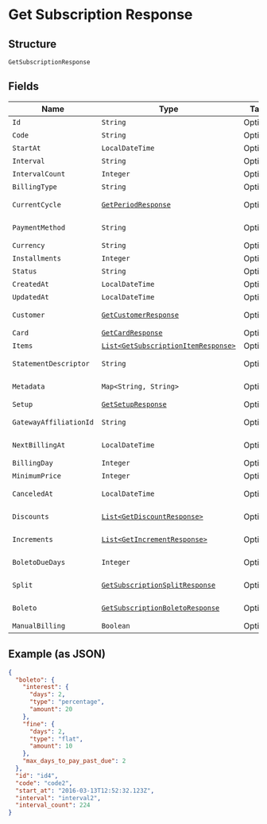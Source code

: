 
# Get Subscription Response

## Structure

`GetSubscriptionResponse`

## Fields

| Name | Type | Tags | Description | Getter | Setter |
|  --- | --- | --- | --- | --- | --- |
| `Id` | `String` | Optional | - | String getId() | setId(String id) |
| `Code` | `String` | Optional | - | String getCode() | setCode(String code) |
| `StartAt` | `LocalDateTime` | Optional | - | LocalDateTime getStartAt() | setStartAt(LocalDateTime startAt) |
| `Interval` | `String` | Optional | - | String getInterval() | setInterval(String interval) |
| `IntervalCount` | `Integer` | Optional | - | Integer getIntervalCount() | setIntervalCount(Integer intervalCount) |
| `BillingType` | `String` | Optional | - | String getBillingType() | setBillingType(String billingType) |
| `CurrentCycle` | [`GetPeriodResponse`](../../doc/models/get-period-response.md) | Optional | - | GetPeriodResponse getCurrentCycle() | setCurrentCycle(GetPeriodResponse currentCycle) |
| `PaymentMethod` | `String` | Optional | - | String getPaymentMethod() | setPaymentMethod(String paymentMethod) |
| `Currency` | `String` | Optional | - | String getCurrency() | setCurrency(String currency) |
| `Installments` | `Integer` | Optional | - | Integer getInstallments() | setInstallments(Integer installments) |
| `Status` | `String` | Optional | - | String getStatus() | setStatus(String status) |
| `CreatedAt` | `LocalDateTime` | Optional | - | LocalDateTime getCreatedAt() | setCreatedAt(LocalDateTime createdAt) |
| `UpdatedAt` | `LocalDateTime` | Optional | - | LocalDateTime getUpdatedAt() | setUpdatedAt(LocalDateTime updatedAt) |
| `Customer` | [`GetCustomerResponse`](../../doc/models/get-customer-response.md) | Optional | - | GetCustomerResponse getCustomer() | setCustomer(GetCustomerResponse customer) |
| `Card` | [`GetCardResponse`](../../doc/models/get-card-response.md) | Optional | - | GetCardResponse getCard() | setCard(GetCardResponse card) |
| `Items` | [`List<GetSubscriptionItemResponse>`](../../doc/models/get-subscription-item-response.md) | Optional | - | List<GetSubscriptionItemResponse> getItems() | setItems(List<GetSubscriptionItemResponse> items) |
| `StatementDescriptor` | `String` | Optional | - | String getStatementDescriptor() | setStatementDescriptor(String statementDescriptor) |
| `Metadata` | `Map<String, String>` | Optional | - | Map<String, String> getMetadata() | setMetadata(Map<String, String> metadata) |
| `Setup` | [`GetSetupResponse`](../../doc/models/get-setup-response.md) | Optional | - | GetSetupResponse getSetup() | setSetup(GetSetupResponse setup) |
| `GatewayAffiliationId` | `String` | Optional | Affiliation Code | String getGatewayAffiliationId() | setGatewayAffiliationId(String gatewayAffiliationId) |
| `NextBillingAt` | `LocalDateTime` | Optional | - | LocalDateTime getNextBillingAt() | setNextBillingAt(LocalDateTime nextBillingAt) |
| `BillingDay` | `Integer` | Optional | - | Integer getBillingDay() | setBillingDay(Integer billingDay) |
| `MinimumPrice` | `Integer` | Optional | - | Integer getMinimumPrice() | setMinimumPrice(Integer minimumPrice) |
| `CanceledAt` | `LocalDateTime` | Optional | - | LocalDateTime getCanceledAt() | setCanceledAt(LocalDateTime canceledAt) |
| `Discounts` | [`List<GetDiscountResponse>`](../../doc/models/get-discount-response.md) | Optional | Subscription discounts | List<GetDiscountResponse> getDiscounts() | setDiscounts(List<GetDiscountResponse> discounts) |
| `Increments` | [`List<GetIncrementResponse>`](../../doc/models/get-increment-response.md) | Optional | Subscription increments | List<GetIncrementResponse> getIncrements() | setIncrements(List<GetIncrementResponse> increments) |
| `BoletoDueDays` | `Integer` | Optional | Days until boleto expires | Integer getBoletoDueDays() | setBoletoDueDays(Integer boletoDueDays) |
| `Split` | [`GetSubscriptionSplitResponse`](../../doc/models/get-subscription-split-response.md) | Optional | Subscription's split response | GetSubscriptionSplitResponse getSplit() | setSplit(GetSubscriptionSplitResponse split) |
| `Boleto` | [`GetSubscriptionBoletoResponse`](../../doc/models/get-subscription-boleto-response.md) | Optional | - | GetSubscriptionBoletoResponse getBoleto() | setBoleto(GetSubscriptionBoletoResponse boleto) |
| `ManualBilling` | `Boolean` | Optional | - | Boolean getManualBilling() | setManualBilling(Boolean manualBilling) |

## Example (as JSON)

```json
{
  "boleto": {
    "interest": {
      "days": 2,
      "type": "percentage",
      "amount": 20
    },
    "fine": {
      "days": 2,
      "type": "flat",
      "amount": 10
    },
    "max_days_to_pay_past_due": 2
  },
  "id": "id4",
  "code": "code2",
  "start_at": "2016-03-13T12:52:32.123Z",
  "interval": "interval2",
  "interval_count": 224
}
```

